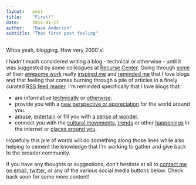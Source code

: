 ```yaml
---
layout:   post
title:    "First!"
date:     2015-01-17
author:   "Dave Anderson"
subtitle: "That first post feeling"
---
```


Whoa yeah, blogging. How very 2000's!

I hadn't much considered writing a blog - technical or otherwise - until it was suggested by some colleagues at [Recurse Center][rc]. Going through [some][rc1] of their [awesome work][rc2] really [inspired me][rc3] and [reminded me][rc4] that I love blogs and that feeling that comes burning through a pile of articles in a finely curated [RSS feed reader][feedly]. I'm reminded specifically that I love blogs that:

* are informative [technically][tech] or [otherwise][non-tech].
* provide you with a [new perspective or appreciation][perspective] for the world around you.
* [amuse][haha], [entertain][entertainment] or fill you with [a sense of wonder][wonder].
* connect you with the [cultural movements][cultural], [trends][trend] or other [happenings][haps] in the internet or [places around you][places].

Hopefully this pile of words will do something along those lines while also helping to cement the knowledge that I'm working to gather and give back to the broader community.

If you have any thoughts or suggestions, don't hesitate at all to [contact me on email][contact-form], [twitter][twitter-url], or any of the various social media buttons below. Check back soon for some more content!

[rc]: http://www.recursecenter.com/
[rc1]: http://jvns.ca/
[rc2]: http://rose.github.io/
[rc3]: https://rileyjshaw.recurse.com/
[rc4]: https://lpm.recurse.com/blog/
[feedly]: http://www.feedly.com/
[tech]: http://www.r2d3.us/visual-intro-to-machine-learning-part-1/
[non-tech]: http://qz.com/582720/americas-most-prolific-wall-punchers-charted/
[perspective]: http://ncase.me/simulating/
[haha]: http://xkcd.com/1626/
[entertainment]: http://kottke.org/16/01/filling-plot-holes-in-the-force-awakens
[wonder]: http://apod.nasa.gov/apod/ap160117.html
[cultural]: http://www.harkavagrant.com/index.php?id=394
[places]: http://www.scoutingny.com/a-1920s-hotel-lobby-hidden-in-an-upper-west-side-apartment-building/
[trend]: http://stereotropes.bocoup.com/
[haps]: http://www.brooklynvegan.com/archives/2016/01/land_of_talk_an_1.html
[contact-form]: /contact.html
[twitter-url]: http://www.twitter.com/dvndrsn/
